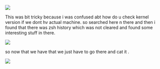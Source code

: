 ![](Pasted%20image%2020210428123442.png)

This was bit tricky because i was confused abt how do u check kernel version if we dont hv actual machine. so searched here n there and then i found that there was zsh history which was not cleared and found some interesting stuff in there.

![](Pasted%20image%2020210428124008.png)

so now that we have that we just have to go there and cat it .

![](Pasted%20image%2020210428124103.png)